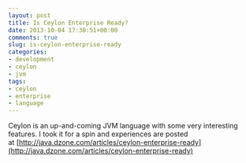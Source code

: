 ```yaml
---
layout: post
title: Is Ceylon Enterprise Ready?
date: 2013-10-04 17:30:51+00:00
comments: true
slug: is-ceylon-enterprise-ready
categories:
- development
- ceylon
- jvm
tags:
- ceylon
- enterprise
- language
---
```

Ceylon is an up-and-coming JVM language with some very interesting features.  I took it for a spin and experiences are posted at [http://java.dzone.com/articles/ceylon-enterprise-ready](http://java.dzone.com/articles/ceylon-enterprise-ready)
